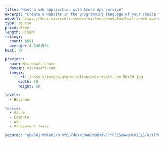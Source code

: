 ```yaml
---
title: "Host a web application with Azure App service"
excerpt: "Create a website in the programming language of your choice through the hosted web app platform in Azure App Service."
webUrl: https://docs.microsoft.com/en-us/learn/modules/host-a-web-app-with-azure-app-service/
type: course
price: Free
length: PT58M
ratings:
  count: 6891
  average: 4.6463504
heat: 57

provider:
  name: Microsoft Learn
  domain: microsoft.com
  images:
    - url: /assets/images/organizations/microsoft.com-50x50.jpg
      width: 50
      height: 50

levels:
  - Beginner

topics:
  - Azure
  - Compute
  - Web
  - Management Tools

secured: "gUN68j+MWXam2+0+hYCp7d0xrEMAOCWDBx0V67YF3E5dWweMcRiLLS/n/tlYnV6va/OJQOEasJOIWvd+ZmAgHw3Mih5z1lIIv+4FkUNhdvXOF8/oF+PlU8QjWYbrHUZPPKVyVNeNH3OFJy4S5GC2wmjQujFbVuLiJfUrsvszqPPFzK/q52ovfwkxztjo2eaPubPzOcZ9MY4tLCbeyR24/CCQCCfiHmV640+uZquv+7/iT489zBMzr1fcAvCJbrn2m0b/ZfJOl28PBxcacG9Cj8oWpK2UVnukYHThzq6C7OUs7jAuLe8y70BdQ87PQzL0ZObaYaQxtNxf47hJP1E6edPZJZo80BhUJnh8H6fj89oxmyw3V5g+OIvdFHy9GEMIycSeePMtcYnXNeKQchM1bo4ucEvRiHeMAwNGOs/jg2s=;KWy1+1LcJDTnlWc8HlBWOw=="
---
```


